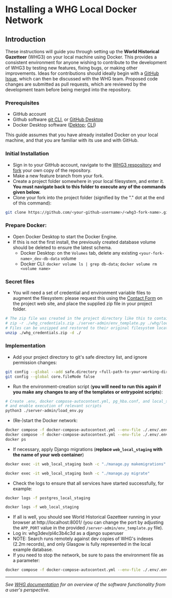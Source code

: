 # Installing a WHG Local Docker Network

## Introduction

These instructions will guide you through setting up the **World Historical Gazetteer** (WHG3) on your local machine using Docker. This provides a consistent environment for anyone wishing to contribute to the development of WHG3 by testing new features, fixing bugs, or making other improvements. Ideas for contributions should ideally begin with a [GitHub Issue](https://github.com/WorldHistoricalGazetteer/whg3/issues), which can then be discussed with the WHG team. Proposed code changes are submitted as pull requests, which are reviewed by the development team before being merged into the repository.

### Prerequisites
- GitHub account
- Github software [git CLI](https://github.com/cli/cli), or [GitHub Desktop](https://desktop.github.com/)
- Docker Desktop software ([Dektop](https://www.docker.com/products/docker-desktop/); [CLI](https://www.docker.com/products/cli/))

This guide assumes that you have already installed Docker on your local machine, and that you are familiar with its use and with GitHub.

### Initial Installation
- Sign in to your GitHub account, navigate to the [WHG3 respository](https://github.com/WorldHistoricalGazetteer/whg3) and [fork](https://docs.github.com/en/get-started/quickstart/fork-a-repo) your own copy of the repository.
- Make a new feature branch from your fork.
- Create a project folder somewhere in your local filesystem, and enter it. **You must navigate back to this folder to execute any of the commands given below.**
- Clone your fork into the project folder (signified by the "." dot at the end of this command):
```bash
git clone https://github.com/<your-github-username>/<whg3-fork-name>.git .
```

### Prepare Docker:
- Open Docker Desktop to start the Docker Engine.
- If this is not the first install, the previously created database volume should be deleted to ensure the latest schema. 
    - Docker Desktop: on the `Volumes` tab, delete any existing `<your-fork-name>_dev-db-data` volume
    - Docker CLI: `docker volume ls | grep db-data`; `docker volume rm <volume name>`

### Secret files
- You will need a set of credential and environment variable files to augment the filesystem: please request this using the [Contact Form](https://whgazetteer.org/) on the project web site, and place the supplied zip file in your project folder.
```sh
# The zip file was created in the project directory like this to contain the files and folder indicated:
# zip -r ./whg_credentials.zip ./server-admin/env_template.py ./whg/local_settings.py ./whg/authorisation
# Files can be unzipped and restored to their original filesystem locations like this (navigate first to your project folder):
unzip ./whg_credentials.zip -d ./
```

### Implementation
- Add your project directory to git's safe directory list, and ignore permission changes:
```sh
git config --global --add safe.directory <full-path-to-your-working-directory>
git config --global core.fileMode false
```

- Run the environment-creation script (**you will need to run this again if you make any changes to any of the templates or entrypoint scripts**):
```sh
# Create .env, docker compose-autocontext.yml, pg_hba.conf, and local_settings_autocontext.py,
# and enable execution of relevant scripts
python3 ./server-admin/load_env.py
```
- (Re-)start the Docker network:
```sh
docker compose -f docker-compose-autocontext.yml --env-file ./.env/.env down && \
docker compose -f docker-compose-autocontext.yml --env-file ./.env/.env up -d && \
docker ps
```
- If necessary, apply Django migrations (**replace `web_local_staging` with the name of your web container**)
```bash
docker exec -it web_local_staging bash -c "./manage.py makemigrations"
```
```bash
docker exec -it web_local_staging bash -c "./manage.py migrate"
```
- Check the logs to ensure that all services have started successfully, for example:
```sh
docker logs -f postgres_local_staging
```
```sh
docker logs -f web_local_staging
```
- If all is well, you should see World Historical Gazetteer running in your browser at http://localhost:8001/ (you can change the port by adjusting the `APP_PORT` value in the provided `/server-admin/env_template.py` file).
- Log in: whg3dev/pl4c3b4c3d as a django superuser
- NOTE: Search runs remotely against dev copies of WHG's indexes (2.2m records), and only Glasgow is fully represented in the local example database.
- If you need to stop the network, be sure to pass the environment file as a parameter:
```sh
docker compose -f docker-compose-autocontext.yml --env-file ./.env/.env down
```
  
________________________

_See [WHG documentation](https://docs.whgazetteer.org/content/001-Introduction.html) for an overview of the software functionality from a user's perspective._
